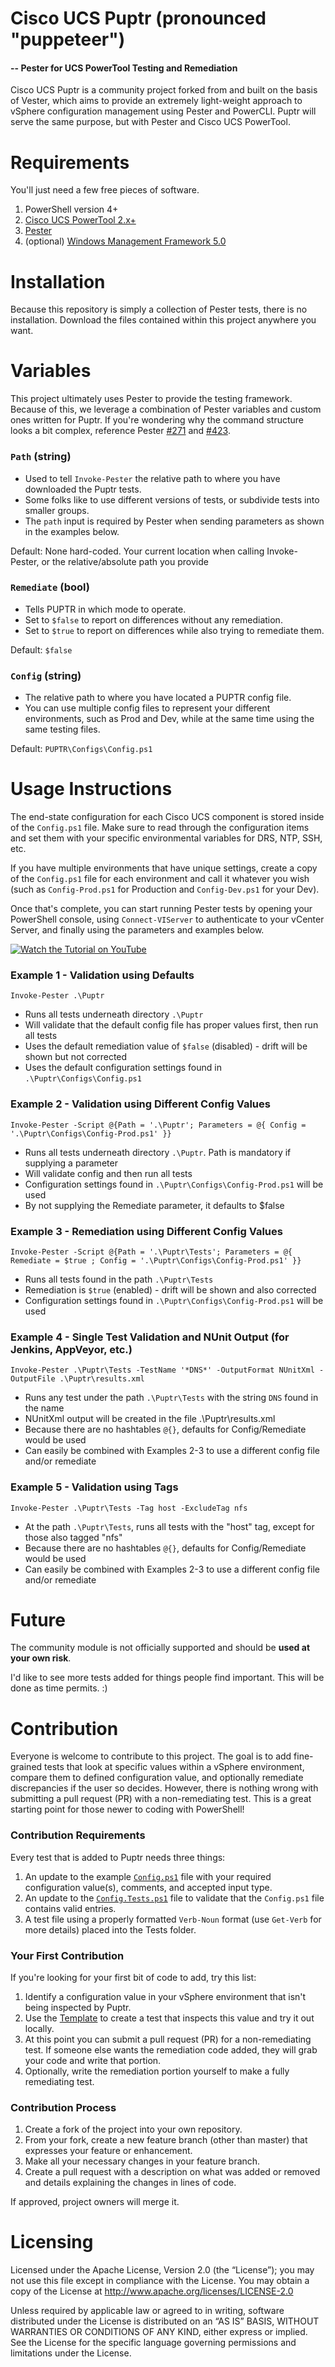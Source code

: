 Cisco UCS Puptr (pronounced "puppeteer")
======================
#### -- Pester for UCS PowerTool Testing and Remediation

Cisco UCS Puptr is a community project forked from and built on the basis of Vester, which aims to provide an
extremely light-weight approach to vSphere configuration management using Pester and PowerCLI. Puptr
will serve the same purpose, but with Pester and Cisco UCS PowerTool.

# Requirements

You'll just need a few free pieces of software.

1. PowerShell version 4+
2. [Cisco UCS PowerTool 2.x+](https://communities.cisco.com/docs/DOC-37154)
5. [Pester](https://github.com/pester/Pester)
4. (optional) [Windows Management Framework 5.0](https://www.microsoft.com/en-us/download/details.aspx?id=50395)

# Installation

Because this repository is simply a collection of Pester tests, there is no installation. Download the files contained within this project anywhere you want.

# Variables

This project ultimately uses Pester to provide the testing framework. Because of this, we leverage a combination of Pester variables and custom ones written for Puptr. If you're wondering why the command structure looks a bit complex, reference Pester [#271](https://github.com/pester/Pester/issues/271) and [#423](https://github.com/pester/Pester/issues/423).

### `Path` (string)

* Used to tell `Invoke-Pester` the relative path to where you have downloaded the Puptr tests.
* Some folks like to use different versions of tests, or subdivide tests into smaller groups.
* The `path` input is required by Pester when sending parameters as shown in the examples below.
 
Default: None hard-coded. Your current location when calling Invoke-Pester, or the relative/absolute path you provide

### `Remediate` (bool)

* Tells PUPTR in which mode to operate.
* Set to `$false` to report on differences without any remediation.
* Set to `$true` to report on differences while also trying to remediate them.

Default: `$false`

### `Config` (string)

* The relative path to where you have located a PUPTR config file.
* You can use multiple config files to represent your different environments, such as Prod and Dev, while at the same time using the same testing files.

Default: `PUPTR\Configs\Config.ps1`

# Usage Instructions

The end-state configuration for each Cisco UCS component is stored inside of the `Config.ps1` file. Make sure to read through the configuration items and set them with your specific environmental variables for DRS, NTP, SSH, etc.

If you have multiple environments that have unique settings, create a copy of the `Config.ps1` file for each environment and call it whatever you wish (such as `Config-Prod.ps1` for Production and `Config-Dev.ps1` for your Dev).

Once that's complete, you can start running Pester tests by opening your PowerShell console, using `Connect-VIServer` to authenticate to your vCenter Server, and finally using the parameters and examples below.

[![Watch the Tutorial on YouTube](http://i.imgur.com/qXrGlar.png)](https://www.youtube.com/watch?v=CyVfzZ4jA8Q "Watch the Tutorial on YouTube")

### Example 1 - Validation using Defaults
`Invoke-Pester .\Puptr`

* Runs all tests underneath directory `.\Puptr`
* Will validate that the default config file has proper values first, then run all tests
* Uses the default remediation value of `$false` (disabled) - drift will be shown but not corrected
* Uses the default configuration settings found in `.\Puptr\Configs\Config.ps1`

### Example 2 - Validation using Different Config Values
`Invoke-Pester -Script @{Path = '.\Puptr'; Parameters = @{ Config = '.\Puptr\Configs\Config-Prod.ps1' }}`

* Runs all tests underneath directory `.\Puptr`. Path is mandatory if supplying a parameter
* Will validate config and then run all tests
* Configuration settings found in `.\Puptr\Configs\Config-Prod.ps1` will be used
* By not supplying the Remediate parameter, it defaults to $false

### Example 3 - Remediation using Different Config Values
`Invoke-Pester -Script @{Path = '.\Puptr\Tests'; Parameters = @{ Remediate = $true ; Config = '.\Puptr\Configs\Config-Prod.ps1' }}`

* Runs all tests found in the path `.\Puptr\Tests`
* Remediation is `$true` (enabled) - drift will be shown and also corrected
* Configuration settings found in `.\Puptr\Configs\Config-Prod.ps1` will be used

### Example 4 - Single Test Validation and NUnit Output (for Jenkins, AppVeyor, etc.)
`Invoke-Pester .\Puptr\Tests -TestName '*DNS*' -OutputFormat NUnitXml -OutputFile .\Puptr\results.xml`

* Runs any test under the path `.\Puptr\Tests` with the string `DNS` found in the name
* NUnitXml output will be created in the file .\Puptr\results.xml
* Because there are no hashtables `@{}`, defaults for Config/Remediate would be used
* Can easily be combined with Examples 2-3 to use a different config file and/or remediate

### Example 5 - Validation using Tags
`Invoke-Pester .\Puptr\Tests -Tag host -ExcludeTag nfs`

* At the path `.\Puptr\Tests`, runs all tests with the "host" tag, except for those also tagged "nfs"
* Because there are no hashtables `@{}`, defaults for Config/Remediate would be used
* Can easily be combined with Examples 2-3 to use a different config file and/or remediate
 
# Future

The community module is not officially supported and should be **used at your own risk**.

I'd like to see more tests added for things people find important. This will be done as time permits. :)

# Contribution

Everyone is welcome to contribute to this project. The goal is to add fine-grained tests that look at specific values within a vSphere environment, compare them to defined configuration value, and optionally remediate discrepancies if the user so decides. However, there is nothing wrong with submitting a pull request (PR) with a non-remediating test. This is a great starting point for those newer to coding with PowerShell!

### Contribution Requirements

Every test that is added to Puptr needs three things:

1. An update to the example [`Config.ps1`](https://github.com/WahlNetwork/Puptr/blob/master/Configs/Config.ps1) file with your required configuration value(s), comments, and accepted input type.
2. An update to the [`Config.Tests.ps1`](https://github.com/WahlNetwork/Puptr/blob/master/Configs/Config.Tests.ps1) file to validate that the `Config.ps1` file contains valid entries.
3. A test file using a properly formatted `Verb-Noun` format (use `Get-Verb` for more details) placed into the Tests folder.

### Your First Contribution

If you're looking for your first bit of code to add, try this list:

1. Identify a configuration value in your vSphere environment that isn't being inspected by Puptr.
2. Use the [Template](https://github.com/WahlNetwork/Puptr/blob/master/Templates/Update-Template.ps1) to create a test that inspects this value and try it out locally.
3. At this point you can submit a pull request (PR) for a non-remediating test. If someone else wants the remediation code added, they will grab your code and write that portion.
4. Optionally, write the remediation portion yourself to make a fully remediating test.

### Contribution Process

1. Create a fork of the project into your own repository.
2. From your fork, create a new feature branch (other than master) that expresses your feature or enhancement.
3. Make all your necessary changes in your feature branch.
4. Create a pull request with a description on what was added or removed and details explaining the changes in lines of code.

If approved, project owners will merge it.

# Licensing

Licensed under the Apache License, Version 2.0 (the “License”); you may not use this file except in compliance with the License. You may obtain a copy of the License at http://www.apache.org/licenses/LICENSE-2.0

Unless required by applicable law or agreed to in writing, software distributed under the License is distributed on an “AS IS” BASIS, WITHOUT WARRANTIES OR CONDITIONS OF ANY KIND, either express or implied. See the License for the specific language governing permissions and limitations under the License.
